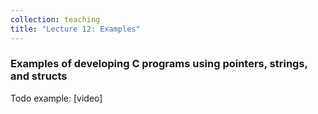 ```yaml
---
collection: teaching
title: "Lecture 12: Examples"
---
```


### Examples of developing C programs using pointers, strings, and structs

Todo example: [video]
